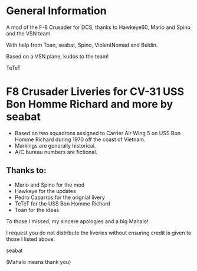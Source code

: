 # General Information

A mod of the F-8 Crusader for DCS, thanks to Hawkeye60, Mario and Spino and the VSN team.

With help from Toan, seabat, Spino, ViolentNomad and Beldin.

Based on a VSN plane, kudos to the team!

TeTeT

# F8 Crusader Liveries for CV-31 USS Bon Homme Richard and more by seabat

- Based on two squadrons assigned to Carrier Air Wing 5 on USS Bon Homme Richard during 1970 off the coast of Vietnam.
- Markings are generally historical.
- A/C bureau numbers are fictional.

## Thanks to:

- Mario and Spino for the mod
- Hawkeye for the updates
- Pedro Caparros for the orignial livery
- TeTeT for the USS Bon Homme Richard
- Toan for the ideas

To those I missed, my sincere apologies and a big Mahalo!

I request you do not distribute the liveries without ensuring credit is given to those I listed above.

seabat

(Mahalo means thank you)
